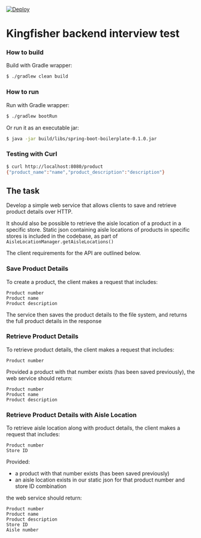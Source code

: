 [![Deploy](https://www.herokucdn.com/deploy/button.svg)](https://heroku.com/deploy)

# Kingfisher backend interview test

### How to build

Build with Gradle wrapper:

```sh
$ ./gradlew clean build
```

### How to run

Run with Gradle wrapper:

```sh
$ ./gradlew bootRun
```

Or run it as an executable jar:

```sh
$ java -jar build/libs/spring-boot-boilerplate-0.1.0.jar
```

### Testing with Curl

```sh
$ curl http://localhost:8080/product
{"product_name":"name","product_description":"description"}
```


## The task

Develop a simple web service that allows clients to save and retrieve product details over HTTP.

It should also be possible to retrieve the aisle location of a product in a specific store. Static json containing aisle locations of products in specific stores is included in the codebase, as part of `AisleLocationManager.getAisleLocations()`

The client requirements for the API are outlined below.

### Save Product Details

To create a product, the client makes a request that includes:
```
Product number
Product name
Product description
```

The service then saves the product details to the file system, and returns the full product details in the response

### Retrieve Product Details

To retrieve product details, the client makes a request that includes:
```
Product number
```

Provided a product with that number exists (has been saved previously), the web service should return:
```
Product number
Product name
Product description
```


### Retrieve Product Details with Aisle Location

To retrieve aisle location along with product details, the client makes a request that includes:
```
Product number
Store ID
```

Provided:
 - a product with that number exists (has been saved previously)
 - an aisle location exists in our static json for that product number and store ID combination

the web service should return:
```
Product number
Product name
Product description
Store ID
Aisle number
``` 

